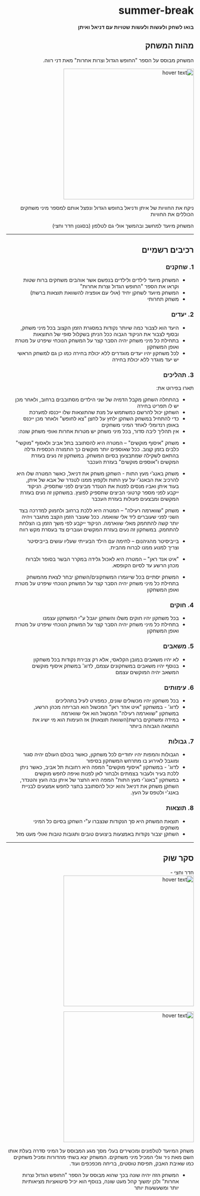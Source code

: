 
<div dir='rtl' lang='he'>

# summer-break

**בואו לשחק ולעשות ולעשות שטויות עם דניאל ואיתן**

## מהות המשחק

המשחק מבוסס על הספר "החופש הגדול וצרות אחרות" מאת דני רווה.
  
 <img src="https://simania.co.il/bookimages/covers0/1136.jpg" width="350" title="hover text">
  
ניקח את החוויות של איתן ודניאל בחופש הגדול ונפצל אותם למספר מיני משחקים הכוללים את החוויות

המשחק מיועד למחשב ובהמשך אולי גם לטלפון (בסגנון חדר וחצי)

---


## רכיבים רשמיים


### 1. שחקנים

* המשחק מיועד לילדים ולילדים בנפשם אשר אוהבים משחקים ברוח שטות וקראו את הספר "החופש הגדול וצרות אחרות"
* המשחק מיועד לשחקן יחיד (אולי עם אופציה להשוואת תוצאות ברשת)
* משחק תחרותי 

### 2. יעדים

* היעד הוא לצבור כמה שיותר נקודות במסגרת הזמן הקצוב בכל מיני משחק, ובסוף לצבור את הניקוד הגבוה ככל הניתן בשקלול סופי של התוצאות
* בתחילת כל מיני משחק יהיה הסבר קצר על המשחק הנוכחי שיפרט על מטרת ואופן המשחקון 
* לכל משחקון יהיו יעדים מוגדרים ללא יכולת בחירה כמו כן גם למשחק הראשי יש יעד מוגדר ללא יכולת בחירה

### 3. תהליכים

תארו בפירוט את:

* בהתחלה השחקן מקבל הדמיה של שני הילדים מסתובבים ברחוב, ולאחר מכן יש לו תפריט בחירה
* השחקן יכול להרשם כמשתמש על מנת שהתוצאות שלו ייכנסו למערכת
* כדי להתחיל במשחק השחקן ילחץ על לחצן "צא לחופש" ולאחר מכן ייכנס באופן רנדומלי לאחד המיני משחקים
*	אין תהליך ליבה סדור, בכל מיני משחק יש מטרות אחרות ואופי משחק שונה:
-	משחק "איסוף מוקשים" – המטרה היא להסתובב בתל אביב ולאסוף "מוקשי" כלבים בזמן קצוב.
ככל שאוספים יותר מוקשים כך התמורה הכספית גדלה בהתאם לשקילה שמתבצעץ בסיום המשחק.
במשחקון זה נעים בעזרת המקשים ו"אוספים מוקשים" בעזרת העכבר

-	משחק באנג'י מעץ התות  -  השחקן משחק את דניאל, כאשר המטרה שלו היא להרכיב את הבאנג'י על עץ התות ולקפוץ ממנו לטנדר של אבא של איתן, בעוד איתן ואביו מנסים לפנות את הטנדר מביצים לפני שתספיק.
הניקוד ייקבע לפני מספר קרטוני הביצים שתספיק לפוצץ.
במשחקון זה נעים בעזרת המקשים ומבצעים פעולות בעזרת העכבר

-	משחק "שווארמה רעילה" – המטרה היא ללכת ברחוב ולחמוק למדרכה בצד השני לפני שעוברים ליד אלי שוואמה.
ככל שעובר הזמן הקצב מתגבר ויהיה יותר קשה להתחמק מאלי שווארמה.
הניקוד ייקבע לפי משך הזמן בו הצלחת להתחמק.
במשחקון זה נעים בעזרת המקשים ועוברים צד בעסרת מקש רווח

-	בייביסיטר מהגיהנום – לחימה עם הילד הבעייתי שעליו עושים בייביסיטר וצריך למנוע ממנו לברוח מהבית.
  
- "איט אנד ראן" – המטרה היא לאכול גלידה במקרר הבשר בסופר ולברוח מכהן הרשע עד לסיום הקופסא.
  
*	המשחק יסתיים בכל שייגמרו המשחקונים/השחקן יבחר לצאת מהמשחק
בתחילת כל מיני משחק יהיה הסבר קצר על המשחק הנוכחי שיפרט על מטרת ואופן המשחקון 

### 4. חוקים

* בכל משחקון יהיו חוקים משלו והשחקן יוגבל ע"י המשחקון עצמנו
* בתחילת כל מיני משחק יהיה הסבר קצר על המשחק הנוכחי שיפרט על מטרת ואופן המשחקון


### 5. משאבים

* לא יהיו משאבים במובן הקלאסי, אלא רק צבירת נקודות בכל משחקון
* בנוסף יהיו משאבים במשחקונים עצמם, לדוג' במשחק איסוף מוקשים המשאב יהיה המוקשים עצמם

### 6. עימותים


* בכל משחקון יהיו מכשולים שונים, כמפורט לעיל בתהליכים  
* לדוג' - במשחקון "איט אהד ראן" המכשול הוא הבריחה מכהן הרשע, במשחקון "שווארמה רעילה" המכשול הוא אלי שווארמה 
* במידה ומשחקים ברשת(השוואת תוצאות) אז העימות הוא מי ישיג את התוצאה הגבוהה ביותר
 


### 7. גבולות 

* הגבולות והמפות יהיו יחודיים לכל משחקון, כאשר בכולם העולם יהיה סגור ומוגבל לאירוע בו מתרחש המשחקון בסיפור
* לדוג' - במשחקון "איסוף מוקשים" המפה היא רחובות תל אביב, כאשר ניתן ללכת בעיר ולעבור בצמתים ולבחור לאן לפנות ואיפה לחפש מוקשים 
* במשחקון "באנג'י מעץ התות" המפה היא החצר של איתן ובה העץ והטנדר, השחקן משחק את דניאל והוא יכול להסתובב בחצר לחפש אמצעים לבניית באנג'י ולטפס על העץ. 

### 8. תוצאות

* תוצאת המשחק היא סך הנקודות שנצברו ע"י השחקן בסיום כל המיני משחקים 
* השחקן יצבור נקודות באמצעות ביצועים טובים ותגובות טובות ואולי מעט מזל  


---

## סקר שוק


חדר וחצי -   
 <img src="https://play-lh.googleusercontent.com/H72IhceJxbUY-x1-v0Vu8BiFL1_YsXvajniFsjaZP9hnaHoSuYxiQWWncgp2FcGll_7q=w412-h220-rw" width="350" title="hover text">
  

 <img src="http://androappinfo.com/wp-content/uploads/2016/02/11238278_1073687552661452_4822515344652711901_o.png" width="350" title="hover text">
  
  
משחק המיועד לטלפונים ומכשירים בעלי מסך מגע המבוסס על המיני סדרה בעלת אותו השם מאת ניר וגלי המכיל מיני משחקים.
המשחק יצא בשתי מהדורות ומכיל משחקים כמו שאיבת האבק, תפיסת טוסטים, בריחה מכפכפים ועוד.
  
* המשחק הזה יהיה שונה בכך שהוא מבוסס על הספר "החופש הגדול וצרות אחרות" ולכן ימשוך קהל מעט שונה, בנוסף הוא יכיל סיטואציות מציאותיות יותר ומשעשעות יותר


</div>
